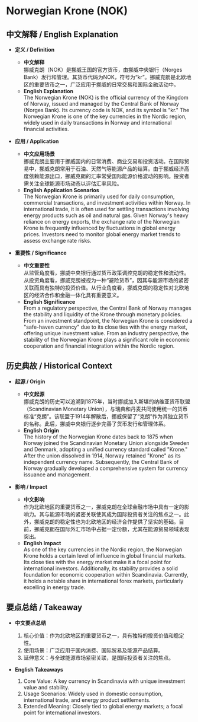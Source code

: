 # Norwegian Krone (NOK)

## 中文解释 / English Explanation

* **定义 / Definition**  
  - **中文解释**  
    挪威克朗（NOK）是挪威王国的官方货币，由挪威中央银行（Norges Bank）发行和管理。其货币代码为NOK，符号为“kr”。挪威克朗是北欧地区的重要货币之一，广泛应用于挪威的日常交易和国际金融活动中。  
  - **English Explanation**  
    The Norwegian Krone (NOK) is the official currency of the Kingdom of Norway, issued and managed by the Central Bank of Norway (Norges Bank). Its currency code is NOK, and its symbol is "kr." The Norwegian Krone is one of the key currencies in the Nordic region, widely used in daily transactions in Norway and international financial activities.

* **应用 / Application**  
  - **中文应用场景**  
    挪威克朗主要用于挪威国内的日常消费、商业交易和投资活动。在国际贸易中，挪威克朗常用于石油、天然气等能源产品的结算。由于挪威经济高度依赖能源出口，挪威克朗的汇率常受国际能源价格波动的影响。投资者需关注全球能源市场动态以评估汇率风险。  
  - **English Application Scenarios**  
    The Norwegian Krone is primarily used for daily consumption, commercial transactions, and investment activities within Norway. In international trade, it is often used for settling transactions involving energy products such as oil and natural gas. Given Norway's heavy reliance on energy exports, the exchange rate of the Norwegian Krone is frequently influenced by fluctuations in global energy prices. Investors need to monitor global energy market trends to assess exchange rate risks.

* **重要性 / Significance**  
  - **中文重要性**  
    从监管角度看，挪威中央银行通过货币政策调控克朗的稳定性和流动性。从投资角度看，挪威克朗被视为一种“避险货币”，因其与能源市场的紧密关联而具有独特的投资价值。从行业角度看，挪威克朗的稳定性对北欧地区的经济合作和金融一体化具有重要意义。  
  - **English Significance**  
    From a regulatory perspective, the Central Bank of Norway manages the stability and liquidity of the Krone through monetary policies. From an investment standpoint, the Norwegian Krone is considered a "safe-haven currency" due to its close ties with the energy market, offering unique investment value. From an industry perspective, the stability of the Norwegian Krone plays a significant role in economic cooperation and financial integration within the Nordic region.

## 历史典故 / Historical Context

* **起源 / Origin**  
  - **中文起源**  
    挪威克朗的历史可以追溯到1875年，当时挪威加入斯堪的纳维亚货币联盟（Scandinavian Monetary Union），与瑞典和丹麦共同使用统一的货币标准“克朗”。该联盟于1914年解散后，挪威保留了“克朗”作为其独立货币的名称。此后，挪威中央银行逐步完善了货币发行和管理体系。  
  - **English Origin**  
    The history of the Norwegian Krone dates back to 1875 when Norway joined the Scandinavian Monetary Union alongside Sweden and Denmark, adopting a unified currency standard called "Krone." After the union dissolved in 1914, Norway retained "Krone" as its independent currency name. Subsequently, the Central Bank of Norway gradually developed a comprehensive system for currency issuance and management.

* **影响 / Impact**  
  - **中文影响**  
    作为北欧地区的重要货币之一，挪威克朗在全球金融市场中具有一定的影响力。其与能源市场的紧密关联使其成为国际投资者关注的焦点之一。此外，挪威克朗的稳定性也为北欧地区的经济合作提供了坚实的基础。目前，挪威克朗在国际外汇市场中占据一定份额，尤其在能源贸易领域表现突出。  
  - **English Impact**  
    As one of the key currencies in the Nordic region, the Norwegian Krone holds a certain level of influence in global financial markets. Its close ties with the energy market make it a focal point for international investors. Additionally, its stability provides a solid foundation for economic cooperation within Scandinavia. Currently, it holds a notable share in international forex markets, particularly excelling in energy trade.

## 要点总结 / Takeaway

* **中文要点总结**
  1. 核心价值：作为北欧地区的重要货币之一，具有独特的投资价值和稳定性。
  2. 使用场景：广泛应用于国内消费、国际贸易及能源产品结算。
  3. 延伸意义：与全球能源市场紧密关联，是国际投资者关注的焦点。

* **English Takeaways**
  1. Core Value: A key currency in Scandinavia with unique investment value and stability.
  2. Usage Scenarios: Widely used in domestic consumption, international trade, and energy product settlements.
  3. Extended Meaning: Closely tied to global energy markets; a focal point for international investors.